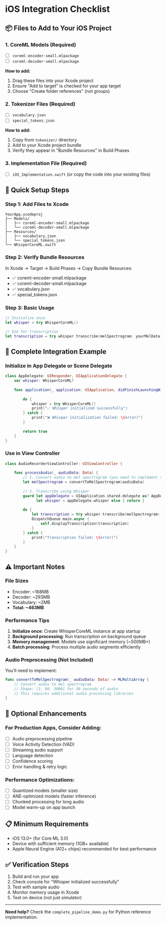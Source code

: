 # iOS Integration Checklist

## 📦 Files to Add to Your iOS Project

### 1. CoreML Models (Required)
- [ ] `coreml-encoder-small.mlpackage` 
- [ ] `coreml-decoder-small.mlpackage`

**How to add:**
1. Drag these files into your Xcode project
2. Ensure "Add to target" is checked for your app target
3. Choose "Create folder references" (not groups)

### 2. Tokenizer Files (Required)
- [ ] `vocabulary.json`
- [ ] `special_tokens.json`

**How to add:**
1. Copy from `tokenizer/` directory
2. Add to your Xcode project bundle
3. Verify they appear in "Bundle Resources" in Build Phases

### 3. Implementation File (Required)
- [ ] `iOS_Implementation.swift` (or copy the code into your existing files)

## 🎯 Quick Setup Steps

### Step 1: Add Files to Xcode
```
YourApp.xcodeproj
├── Models/
│   ├── coreml-encoder-small.mlpackage
│   └── coreml-decoder-small.mlpackage
├── Resources/
│   ├── vocabulary.json
│   └── special_tokens.json
└── WhisperCoreML.swift
```

### Step 2: Verify Bundle Resources
In Xcode → Target → Build Phases → Copy Bundle Resources:
- ✅ coreml-encoder-small.mlpackage
- ✅ coreml-decoder-small.mlpackage  
- ✅ vocabulary.json
- ✅ special_tokens.json

### Step 3: Basic Usage
```swift
// Initialize once
let whisper = try WhisperCoreML()

// Use for transcription
let transcription = try whisper.transcribe(melSpectrogram: yourMelData)
```

## 📱 Complete Integration Example

### Initialize in App Delegate or Scene Delegate
```swift
class AppDelegate: UIResponder, UIApplicationDelegate {
    var whisper: WhisperCoreML?
    
    func application(_ application: UIApplication, didFinishLaunchingWithOptions launchOptions: [UIApplication.LaunchOptionsKey: Any]?) -> Bool {
        
        do {
            whisper = try WhisperCoreML()
            print("✅ Whisper initialized successfully")
        } catch {
            print("❌ Whisper initialization failed: \(error)")
        }
        
        return true
    }
}
```

### Use in View Controller
```swift
class AudioRecorderViewController: UIViewController {
    
    func processAudio(_ audioData: Data) {
        // 1. Convert audio to mel spectrogram (you need to implement this)
        let melSpectrogram = convertToMelSpectrogram(audioData)
        
        // 2. Transcribe using Whisper
        guard let appDelegate = UIApplication.shared.delegate as? AppDelegate,
              let whisper = appDelegate.whisper else { return }
        
        do {
            let transcription = try whisper.transcribe(melSpectrogram: melSpectrogram)
            DispatchQueue.main.async {
                self.displayTranscription(transcription)
            }
        } catch {
            print("Transcription failed: \(error)")
        }
    }
}
```

## ⚠️ Important Notes

### File Sizes
- Encoder: ~168MB
- Decoder: ~293MB  
- Vocabulary: ~2MB
- **Total: ~463MB**

### Performance Tips
1. **Initialize once**: Create WhisperCoreML instance at app startup
2. **Background processing**: Run transcription on background queue
3. **Memory management**: Models use significant memory (~500MB+)
4. **Batch processing**: Process multiple audio segments efficiently

### Audio Preprocessing (Not Included)
You'll need to implement:
```swift
func convertToMelSpectrogram(_ audioData: Data) -> MLMultiArray {
    // Convert audio to mel spectrogram
    // Shape: [1, 80, 3000] for 30 seconds of audio
    // This requires additional audio processing libraries
}
```

## 🚀 Optional Enhancements

### For Production Apps, Consider Adding:
- [ ] Audio preprocessing pipeline
- [ ] Voice Activity Detection (VAD)
- [ ] Streaming audio support
- [ ] Language detection
- [ ] Confidence scoring
- [ ] Error handling & retry logic

### Performance Optimizations:
- [ ] Quantized models (smaller size)
- [ ] ANE-optimized models (faster inference)
- [ ] Chunked processing for long audio
- [ ] Model warm-up on app launch

## 📋 Minimum Requirements

- iOS 13.0+ (for Core ML 3.0)
- Device with sufficient memory (1GB+ available)
- Apple Neural Engine (A12+ chips) recommended for best performance

## ✅ Verification Steps

1. Build and run your app
2. Check console for "Whisper initialized successfully"
3. Test with sample audio
4. Monitor memory usage in Xcode
5. Test on device (not just simulator)

---

**Need help?** Check the `complete_pipeline_demo.py` for Python reference implementation.
